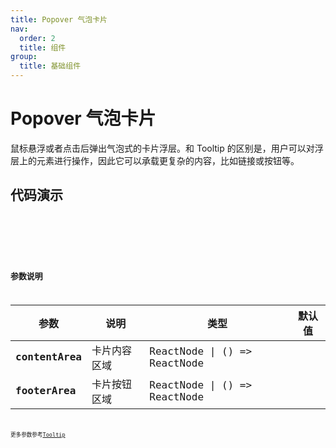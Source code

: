 ```yaml
---
title: Popover 气泡卡片
nav:
  order: 2
  title: 组件
group:
  title: 基础组件
---
```


# Popover 气泡卡片

鼠标悬浮或者点击后弹出气泡式的卡片浮层。和 Tooltip 的区别是，用户可以对浮层上的元素进行操作，因此它可以承载更复杂的内容，比如链接或按钮等。

## 代码演示

<code src='./demo/base.tsx' title='基本' desc='最简单的用法，浮层的大小由内容区域决定。' >

<code src='./demo/click.tsx' title='click触发'>

<code src='./demo/arrow.tsx' title='箭头指向' desc='设置了 arrowPointAtCenter 后，箭头将指向目标元素的中心。' >

## 参数说明

| 参数            | 说明         | 类型                         | 默认值 |
| --------------- | ------------ | ---------------------------- | ------ |
| **contentArea** | 卡片内容区域 | ReactNode \| () => ReactNode |        |
| **footerArea**  | 卡片按钮区域 | ReactNode \| () => ReactNode |        |

更多参数参考[Tooltip](/components/basic/tooltip)
